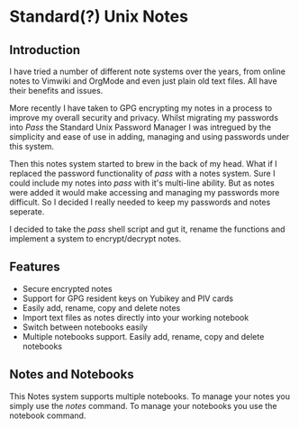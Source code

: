# Standard(?) Unix Notes

## Introduction
I have tried a number of different note systems over the years, from online notes to Vimwiki and OrgMode and even just plain old text files. All have their benefits and issues. 

More recently I have taken to GPG encrypting my notes in a process to improve my overall security and privacy. 
Whilst migrating my passwords into *Pass* the Standard Unix Password Manager I was intregued by the simplicity and ease of use in adding, managing and using passwords under this system.

Then this notes system started to brew in the back of my head. What if I replaced the password functionality of *pass* with a notes system. Sure I could include my notes into *pass* with it's multi-line ability. But as notes were added it would make accessing and managing my passwords more difficult. So I decided I really needed to keep my passwords and notes seperate. 

I decided to take the *pass* shell script and gut it, rename the functions and implement a system to encrypt/decrypt notes. 
## Features
 
- Secure encrypted notes
- Support for GPG resident keys on Yubikey and PIV cards
- Easily add, rename, copy and delete notes
- Import text files as notes directly into your working notebook
- Switch between notebooks easily 
- Multiple notebooks support. Easily add, rename, copy and delete notebooks

## Notes and Notebooks

This Notes system supports multiple notebooks. To manage your notes you simply use the *notes* command.  To manage your notebooks you use the notebook command.  



